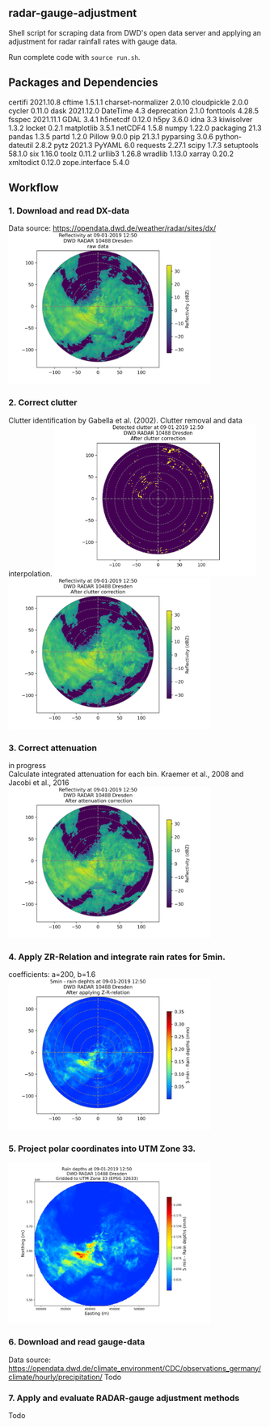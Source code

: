 ## radar-gauge-adjustment
Shell script for scraping data from DWD's open data server and applying an adjustment for radar rainfall rates with gauge data. 

Run complete code with ```source run.sh```.

## Packages and Dependencies
certifi            2021.10.8
cftime             1.5.1.1
charset-normalizer 2.0.10
cloudpickle        2.0.0
cycler             0.11.0
dask               2021.12.0
DateTime           4.3
deprecation        2.1.0
fonttools          4.28.5
fsspec             2021.11.1
GDAL               3.4.1
h5netcdf           0.12.0
h5py               3.6.0
idna               3.3
kiwisolver         1.3.2
locket             0.2.1
matplotlib         3.5.1
netCDF4            1.5.8
numpy              1.22.0
packaging          21.3
pandas             1.3.5
partd              1.2.0
Pillow             9.0.0
pip                21.3.1
pyparsing          3.0.6
python-dateutil    2.8.2
pytz               2021.3
PyYAML             6.0
requests           2.27.1
scipy              1.7.3
setuptools         58.1.0
six                1.16.0
toolz              0.11.2
urllib3            1.26.8
wradlib            1.13.0
xarray             0.20.2
xmltodict          0.12.0
zope.interface     5.4.0

## Workflow
### 1. Download and read DX-data 
Data source: https://opendata.dwd.de/weather/radar/sites/dx/   
<img src="images/radar_dx _drs_1901091250_raw.png" alt="radar_dx _drs_1901091250_raw" width="400"/>

### 2. Correct clutter
Clutter identification by Gabella et al. (2002). Clutter removal and data interpolation.
<img src="images/radar_dx _drs_1901091250_cluttermap.png" alt="radar_dx _drs_1901091250_raw" width="400"/><img src="images/radar_dx _drs_1901091250_noclutter.png" alt="radar_dx _drs_1901091250_raw" width="400"/>

### 3. Correct attenuation
in progress   
Calculate integrated attenuation for each bin. Kraemer et al., 2008 and Jacobi et al., 2016
<img src="images/radar_dx _drs_1901091250_attcorr.png" alt="radar_dx _drs_1901091250_attcorr" width="400"/>

### 4. Apply ZR-Relation and integrate rain rates for 5min.
coefficients: a=200, b=1.6   
<img src="images/radar_dx _drs_1901091250_raindepths.png" alt="radar_dx _drs_1901091250_raindepths" width="400"/>

### 5. Project polar coordinates into UTM Zone 33. 
<img src="images/radar_dx _drs_1901091250_grid_250_1km.png" alt="radar_dx _drs_1901091250_grid_250_1km" width="400"/>

### 6. Download and read gauge-data 
Data source: https://opendata.dwd.de/climate_environment/CDC/observations_germany/climate/hourly/precipitation/
Todo

### 7. Apply and evaluate RADAR-gauge adjustment methods
Todo
